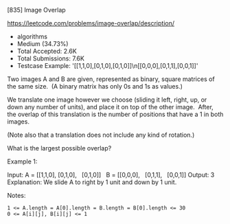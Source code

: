[835] Image Overlap  

https://leetcode.com/problems/image-overlap/description/

* algorithms
* Medium (34.73%)
* Total Accepted:    2.6K
* Total Submissions: 7.6K
* Testcase Example:  '[[1,1,0],[0,1,0],[0,1,0]]\n[[0,0,0],[0,1,1],[0,0,1]]'

Two images A and B are given, represented as binary, square matrices of the same size.  (A binary matrix has only 0s and 1s as values.)

We translate one image however we choose (sliding it left, right, up, or down any number of units), and place it on top of the other image.  After, the overlap of this translation is the number of positions that have a 1 in both images.

(Note also that a translation does not include any kind of rotation.)

What is the largest possible overlap?

Example 1:


Input: A = [[1,1,0],
            [0,1,0],
            [0,1,0]]
       B = [[0,0,0],
            [0,1,1],
            [0,0,1]]
Output: 3
Explanation: We slide A to right by 1 unit and down by 1 unit.

Notes: 


	1 <= A.length = A[0].length = B.length = B[0].length <= 30
	0 <= A[i][j], B[i][j] <= 1


